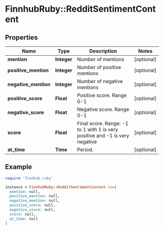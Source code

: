 # FinnhubRuby::RedditSentimentContent

## Properties

| Name | Type | Description | Notes |
| ---- | ---- | ----------- | ----- |
| **mention** | **Integer** | Number of mentions | [optional] |
| **positive_mention** | **Integer** | Number of positive mentions | [optional] |
| **negative_mention** | **Integer** | Number of negative mentions | [optional] |
| **positive_score** | **Float** | Positive score. Range 0-1 | [optional] |
| **negative_score** | **Float** | Negative score. Range 0-1 | [optional] |
| **score** | **Float** | Final score. Range: -1 to 1 with 1 is very positive and -1 is very negative | [optional] |
| **at_time** | **Time** | Period. | [optional] |

## Example

```ruby
require 'finnhub_ruby'

instance = FinnhubRuby::RedditSentimentContent.new(
  mention: null,
  positive_mention: null,
  negative_mention: null,
  positive_score: null,
  negative_score: null,
  score: null,
  at_time: null
)
```

